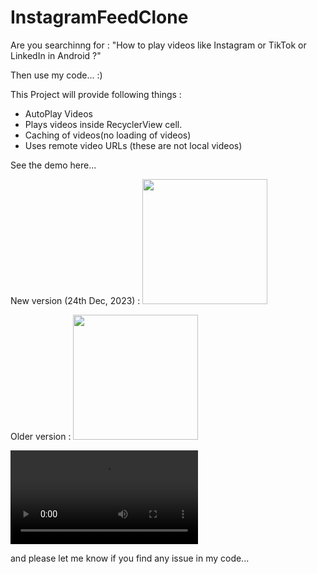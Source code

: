 # InstagramFeedClone

Are you searchinng for : 
"How to play videos like Instagram or TikTok or LinkedIn in Android ?"

Then use my code... :)

This Project will provide following things : 

- AutoPlay Videos
- Plays videos inside RecyclerView cell.
- Caching of videos(no loading of videos)
- Uses remote video URLs (these are not local videos)


See the demo here...

New version (24th Dec, 2023) : 
<img src="/demo/instagram_feed_2.gif?raw=true" width="200px"> 

Older version :
<img src="/demo/instagram_feed.gif?raw=true" width="200px"> 

![instagram_feed](demo/sample_video.mov)

and please let me know if you find any issue in my code...

